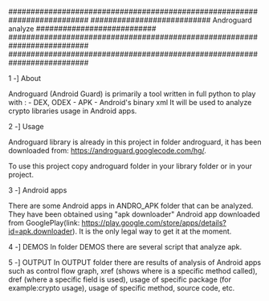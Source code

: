 ##########################################################################
########################### Androguard analyze ###########################
##########################################################################
##########################################################################

1 -] About

Androguard (Android Guard) is primarily a tool written in full python to 
play with :
    - DEX, ODEX
    - APK
    - Android's binary xml
It will be used to analyze crypto libraries usage in Android apps.

2 -] Usage

Androguard library is already in this project in folder androguard,
it has been downloaded from: https://androguard.googlecode.com/hg/.

To use this project copy androguard folder in your library folder or
in your project.

3 -] Android apps

There are some Android apps in ANDRO_APK folder that can be analyzed.
They have been obtained using "apk downloader" Android app downloaded 
from GooglePlay(link: https://play.google.com/store/apps/details?id=apk.downloader). 
It is the only legal way to get it at the moment.

4 -] DEMOS
In folder DEMOS there are several script that analyze apk.

5 -] OUTPUT
In OUTPUT folder there are results of analysis of Android apps such as 
control flow graph, xref (shows where is a specific method called), 
dref (where a specific field is used), usage of specific package 
(for example:crypto usage), usage of specific method, source code, etc.
